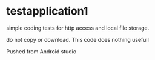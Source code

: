 # testapplication1
simple coding tests for http access and local file storage.

do not copy or download. This code does nothing usefull

Pushed from Android studio
